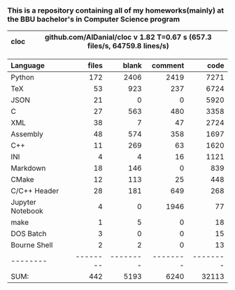### This is a repository containing all of my homeworks(mainly) at the BBU bachelor's in Computer Science program


cloc|github.com/AlDanial/cloc v 1.82  T=0.67 s (657.3 files/s, 64759.8 lines/s)
--- | ---

Language|files|blank|comment|code
:-------|-------:|-------:|-------:|-------:
Python|172|2406|2419|7271
TeX|53|923|237|6724
JSON|21|0|0|5920
C|27|563|480|3358
XML|38|7|47|2724
Assembly|48|574|358|1697
C++|11|269|63|1620
INI|4|4|16|1121
Markdown|18|146|0|839
CMake|12|113|25|448
C/C++ Header|28|181|649|268
Jupyter Notebook|4|0|1946|77
make|1|5|0|18
DOS Batch|3|0|0|15
Bourne Shell|2|2|0|13
--------|--------|--------|--------|--------
SUM:|442|5193|6240|32113

